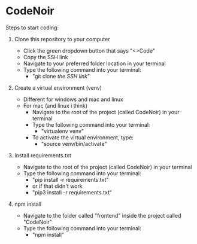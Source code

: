 # CodeNoir

Steps to start coding:

1) Clone this repository to your computer
   - Click the green dropdown button that says "<>Code"
   - Copy the SSH link
   - Navigate to your preferred folder location in your terminal
   - Type the following command into your terminal:
       - "git clone *the SSH link*"

2) Create a virtual environment (venv)
   - Different for windows and mac and linux
   - For mac (and linux i think)
       - Navigate to the root of the project (called CodeNoir) in your terminal
       - Type the following command into your terminal:
           - "virtualenv venv"
       - To activate the virtual environment, type:
           - "source venv/bin/activate"

3) Install requirements.txt
    - Navigate to the root of the project (called CodeNoir) in your terminal
    - Type the following command into your terminal:
        - "pip install -r requirements.txt"
        - or if that didn't work
        - "pip3 install -r requirements.txt"
        
4) npm install
    - Navigate to the folder called "frontend" inside the project called "CodeNoir"
    - Type the following command into your terminal:
        - "npm install"
